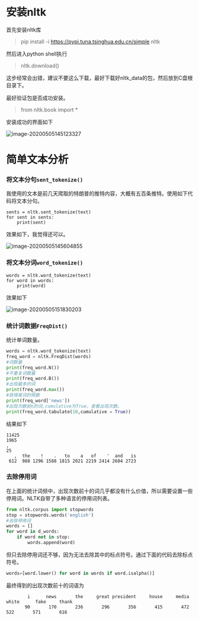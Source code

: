 # 安装nltk

首先安装nltk库

>  pip install -i https://pypi.tuna.tsinghua.edu.cn/simple nltk
>

然后进入python shell执行

> nltk.download()

这步经常会出错，建议不要这么下载，最好下载好nltk_data的包，然后放到C盘根目录下。

最好验证包是否成功安装。

> from nltk.book import *

安装成功的界面如下

![image-20200505145123327](C:\Users\树枝990\AppData\Roaming\Typora\typora-user-images\image-20200505145123327.png)

# 简单文本分析

### 将文本分句`sent_tokenize()`

我使用的文本是前几天爬取的特朗普的推特内容，大概有五百条推特。使用如下代码将文本分句。

```
sents = nltk.sent_tokenize(text)
for sent in sents:
    print(sent)
```

效果如下，我觉得还可以。

![image-20200505145604855](C:\Users\树枝990\AppData\Roaming\Typora\typora-user-images\image-20200505145604855.png)

### 将文本分词`word_tokenize()`

```
words = nltk.word_tokenize(text)
for word in words:
    print(word)
```

效果如下

![image-20200505151830203](C:\Users\树枝990\AppData\Roaming\Typora\typora-user-images\image-20200505151830203.png)

### 统计词数据`FreqDist()`

统计单词数量。

```python
words = nltk.word_tokenize(text)
freq_word = nltk.FreqDist(words)  
#词数量
print(freq_word.N())  
#不重复词数量
print(freq_word.B())
#出现最多的词
print(freq_word.max())
#获得某词的频数
print(freq_word['news'])
#出现次数前n的词,cumulative为True，查看出现次数。
print(freq_word.tabulate(10,cumulative = True))
```

结果如下

```
11425
1965
,
25
   ,  the    !    .   to    a   of    '  and   is
 612  988 1296 1588 1815 2021 2219 2414 2604 2723
```

### 去除停用词

在上面的统计词频中，出现次数前十的词几乎都没有什么价值，所以需要设置一些停用词。NLTK自带了多种语言的停用词列表。

```python
from nltk.corpus import stopwords
stop = stopwords.words('english')
#去除停用词
words = []
for word in d_words:
    if word not in stop:
        words.append(word)
```

但只去除停用词还不够，因为无法去除其中的标点符号。通过下面的代码去除标点符号。

```python
words=[word.lower() for word in words if word.isalpha()]
```

最终得到的出现次数前十的词语为

```
        i      news       the     great president     house     media     white      fake     thank 
       90       170       236       296       356       415       472       522       571       616
```

